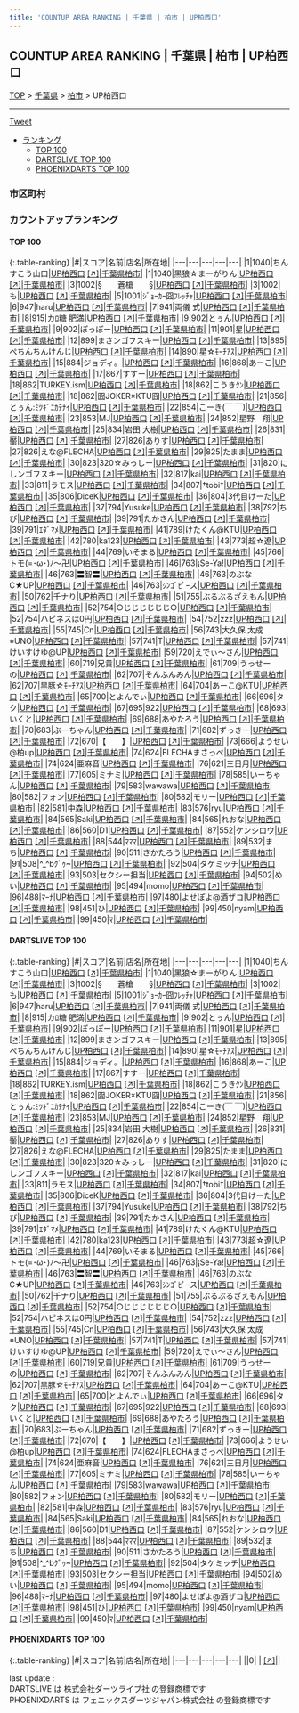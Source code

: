 ```yaml
---
title: 'COUNTUP AREA RANKING | 千葉県 | 柏市 | UP柏西口'
---
```

## COUNTUP AREA RANKING | 千葉県 | 柏市 | UP柏西口

[TOP](/darts/rank/) > [千葉県](/darts/rank/千葉県/) > [柏市](/darts/rank/千葉県/柏市/) > UP柏西口

___

<a href="https://twitter.com/share?ref_src=twsrc%5Etfw" data-text="COUNTUP AREA RANKING | 千葉県柏市UP柏西口" class="twitter-share-button" data-hashtags="DARTSLIVE,PHOENIXDARTS,darts,ダーツ" data-show-count="false">Tweet</a>

* [ランキング](#カウントアップランキング)
    * [TOP 100](#top-100)
    * [DARTSLIVE TOP 100](#dartslive-top-100)
    * [PHOENIXDARTS TOP 100](#phoenixdarts-top-100)

### 市区町村

<ul>

</ul>

### カウントアップランキング

#### TOP 100



{:.table-ranking}
|#|スコア|名前|店名|所在地|
|---|---|---|---|---|
|1|1040|<span class="rank-name-dl">ちんすこう山口</span>|<a href="/darts/rank/shops/097230f9c5c23872774c926eb736cb5a.html">UP柏西口</a> <a href="https://search.dartslive.com/jp/shop/097230f9c5c23872774c926eb736cb5a">[↗]</a>|<a href="/darts/rank/千葉県/柏市">千葉県柏市</a>|
|1|1040|<span class="rank-name-dl">黑狼☆まーがりん</span>|<a href="/darts/rank/shops/097230f9c5c23872774c926eb736cb5a.html">UP柏西口</a> <a href="https://search.dartslive.com/jp/shop/097230f9c5c23872774c926eb736cb5a">[↗]</a>|<a href="/darts/rank/千葉県/柏市">千葉県柏市</a>|
|3|1002|<span class="rank-name-dl">§　　蒼槍　　§</span>|<a href="/darts/rank/shops/097230f9c5c23872774c926eb736cb5a.html">UP柏西口</a> <a href="https://search.dartslive.com/jp/shop/097230f9c5c23872774c926eb736cb5a">[↗]</a>|<a href="/darts/rank/千葉県/柏市">千葉県柏市</a>|
|3|1002|<span class="rank-name-dl">も</span>|<a href="/darts/rank/shops/097230f9c5c23872774c926eb736cb5a.html">UP柏西口</a> <a href="https://search.dartslive.com/jp/shop/097230f9c5c23872774c926eb736cb5a">[↗]</a>|<a href="/darts/rank/千葉県/柏市">千葉県柏市</a>|
|5|1001|<span class="rank-name-dl">ｼﾞｮｰｶｰ囧ﾌﾚｯﾁｬ</span>|<a href="/darts/rank/shops/097230f9c5c23872774c926eb736cb5a.html">UP柏西口</a> <a href="https://search.dartslive.com/jp/shop/097230f9c5c23872774c926eb736cb5a">[↗]</a>|<a href="/darts/rank/千葉県/柏市">千葉県柏市</a>|
|6|947|<span class="rank-name-dl">haru</span>|<a href="/darts/rank/shops/097230f9c5c23872774c926eb736cb5a.html">UP柏西口</a> <a href="https://search.dartslive.com/jp/shop/097230f9c5c23872774c926eb736cb5a">[↗]</a>|<a href="/darts/rank/千葉県/柏市">千葉県柏市</a>|
|7|941|<span class="rank-name-dl">両儀 式</span>|<a href="/darts/rank/shops/097230f9c5c23872774c926eb736cb5a.html">UP柏西口</a> <a href="https://search.dartslive.com/jp/shop/097230f9c5c23872774c926eb736cb5a">[↗]</a>|<a href="/darts/rank/千葉県/柏市">千葉県柏市</a>|
|8|915|<span class="rank-name-dl">カﾛ糖 肥満</span>|<a href="/darts/rank/shops/097230f9c5c23872774c926eb736cb5a.html">UP柏西口</a> <a href="https://search.dartslive.com/jp/shop/097230f9c5c23872774c926eb736cb5a">[↗]</a>|<a href="/darts/rank/千葉県/柏市">千葉県柏市</a>|
|9|902|<span class="rank-name-dl">とぅん</span>|<a href="/darts/rank/shops/097230f9c5c23872774c926eb736cb5a.html">UP柏西口</a> <a href="https://search.dartslive.com/jp/shop/097230f9c5c23872774c926eb736cb5a">[↗]</a>|<a href="/darts/rank/千葉県/柏市">千葉県柏市</a>|
|9|902|<span class="rank-name-dl">ぽっぽー</span>|<a href="/darts/rank/shops/097230f9c5c23872774c926eb736cb5a.html">UP柏西口</a> <a href="https://search.dartslive.com/jp/shop/097230f9c5c23872774c926eb736cb5a">[↗]</a>|<a href="/darts/rank/千葉県/柏市">千葉県柏市</a>|
|11|901|<span class="rank-name-dl">星</span>|<a href="/darts/rank/shops/097230f9c5c23872774c926eb736cb5a.html">UP柏西口</a> <a href="https://search.dartslive.com/jp/shop/097230f9c5c23872774c926eb736cb5a">[↗]</a>|<a href="/darts/rank/千葉県/柏市">千葉県柏市</a>|
|12|899|<span class="rank-name-dl">まさンゴフスキー</span>|<a href="/darts/rank/shops/097230f9c5c23872774c926eb736cb5a.html">UP柏西口</a> <a href="https://search.dartslive.com/jp/shop/097230f9c5c23872774c926eb736cb5a">[↗]</a>|<a href="/darts/rank/千葉県/柏市">千葉県柏市</a>|
|13|895|<span class="rank-name-dl">ぺちんちんけんじ</span>|<a href="/darts/rank/shops/097230f9c5c23872774c926eb736cb5a.html">UP柏西口</a> <a href="https://search.dartslive.com/jp/shop/097230f9c5c23872774c926eb736cb5a">[↗]</a>|<a href="/darts/rank/千葉県/柏市">千葉県柏市</a>|
|14|890|<span class="rank-name-dl">星☆ﾓｰﾁｱｽ</span>|<a href="/darts/rank/shops/097230f9c5c23872774c926eb736cb5a.html">UP柏西口</a> <a href="https://search.dartslive.com/jp/shop/097230f9c5c23872774c926eb736cb5a">[↗]</a>|<a href="/darts/rank/千葉県/柏市">千葉県柏市</a>|
|15|884|<span class="rank-name-dl">ジョディ。</span>|<a href="/darts/rank/shops/097230f9c5c23872774c926eb736cb5a.html">UP柏西口</a> <a href="https://search.dartslive.com/jp/shop/097230f9c5c23872774c926eb736cb5a">[↗]</a>|<a href="/darts/rank/千葉県/柏市">千葉県柏市</a>|
|16|868|<span class="rank-name-dl">あーこ</span>|<a href="/darts/rank/shops/097230f9c5c23872774c926eb736cb5a.html">UP柏西口</a> <a href="https://search.dartslive.com/jp/shop/097230f9c5c23872774c926eb736cb5a">[↗]</a>|<a href="/darts/rank/千葉県/柏市">千葉県柏市</a>|
|17|867|<span class="rank-name-dl">すすー</span>|<a href="/darts/rank/shops/097230f9c5c23872774c926eb736cb5a.html">UP柏西口</a> <a href="https://search.dartslive.com/jp/shop/097230f9c5c23872774c926eb736cb5a">[↗]</a>|<a href="/darts/rank/千葉県/柏市">千葉県柏市</a>|
|18|862|<span class="rank-name-dl">TURKEY.ism</span>|<a href="/darts/rank/shops/097230f9c5c23872774c926eb736cb5a.html">UP柏西口</a> <a href="https://search.dartslive.com/jp/shop/097230f9c5c23872774c926eb736cb5a">[↗]</a>|<a href="/darts/rank/千葉県/柏市">千葉県柏市</a>|
|18|862|<span class="rank-name-dl">こうきｸﾝ</span>|<a href="/darts/rank/shops/097230f9c5c23872774c926eb736cb5a.html">UP柏西口</a> <a href="https://search.dartslive.com/jp/shop/097230f9c5c23872774c926eb736cb5a">[↗]</a>|<a href="/darts/rank/千葉県/柏市">千葉県柏市</a>|
|18|862|<span class="rank-name-dl">囧JOKER×KTU囧</span>|<a href="/darts/rank/shops/097230f9c5c23872774c926eb736cb5a.html">UP柏西口</a> <a href="https://search.dartslive.com/jp/shop/097230f9c5c23872774c926eb736cb5a">[↗]</a>|<a href="/darts/rank/千葉県/柏市">千葉県柏市</a>|
|21|856|<span class="rank-name-dl">とぅん:ﾐﾂｷﾞﾆｶﾃﾅｲ</span>|<a href="/darts/rank/shops/097230f9c5c23872774c926eb736cb5a.html">UP柏西口</a> <a href="https://search.dartslive.com/jp/shop/097230f9c5c23872774c926eb736cb5a">[↗]</a>|<a href="/darts/rank/千葉県/柏市">千葉県柏市</a>|
|22|854|<span class="rank-name-dl">こーき(￣ ￣)</span>|<a href="/darts/rank/shops/097230f9c5c23872774c926eb736cb5a.html">UP柏西口</a> <a href="https://search.dartslive.com/jp/shop/097230f9c5c23872774c926eb736cb5a">[↗]</a>|<a href="/darts/rank/千葉県/柏市">千葉県柏市</a>|
|23|853|<span class="rank-name-dl">MJ</span>|<a href="/darts/rank/shops/097230f9c5c23872774c926eb736cb5a.html">UP柏西口</a> <a href="https://search.dartslive.com/jp/shop/097230f9c5c23872774c926eb736cb5a">[↗]</a>|<a href="/darts/rank/千葉県/柏市">千葉県柏市</a>|
|24|852|<span class="rank-name-dl">星野　翔</span>|<a href="/darts/rank/shops/097230f9c5c23872774c926eb736cb5a.html">UP柏西口</a> <a href="https://search.dartslive.com/jp/shop/097230f9c5c23872774c926eb736cb5a">[↗]</a>|<a href="/darts/rank/千葉県/柏市">千葉県柏市</a>|
|25|834|<span class="rank-name-dl">岩田 大樹</span>|<a href="/darts/rank/shops/097230f9c5c23872774c926eb736cb5a.html">UP柏西口</a> <a href="https://search.dartslive.com/jp/shop/097230f9c5c23872774c926eb736cb5a">[↗]</a>|<a href="/darts/rank/千葉県/柏市">千葉県柏市</a>|
|26|831|<span class="rank-name-dl">靨</span>|<a href="/darts/rank/shops/097230f9c5c23872774c926eb736cb5a.html">UP柏西口</a> <a href="https://search.dartslive.com/jp/shop/097230f9c5c23872774c926eb736cb5a">[↗]</a>|<a href="/darts/rank/千葉県/柏市">千葉県柏市</a>|
|27|826|<span class="rank-name-dl">ありす</span>|<a href="/darts/rank/shops/097230f9c5c23872774c926eb736cb5a.html">UP柏西口</a> <a href="https://search.dartslive.com/jp/shop/097230f9c5c23872774c926eb736cb5a">[↗]</a>|<a href="/darts/rank/千葉県/柏市">千葉県柏市</a>|
|27|826|<span class="rank-name-dl">えな@FLECHA</span>|<a href="/darts/rank/shops/097230f9c5c23872774c926eb736cb5a.html">UP柏西口</a> <a href="https://search.dartslive.com/jp/shop/097230f9c5c23872774c926eb736cb5a">[↗]</a>|<a href="/darts/rank/千葉県/柏市">千葉県柏市</a>|
|29|825|<span class="rank-name-dl">たまま</span>|<a href="/darts/rank/shops/097230f9c5c23872774c926eb736cb5a.html">UP柏西口</a> <a href="https://search.dartslive.com/jp/shop/097230f9c5c23872774c926eb736cb5a">[↗]</a>|<a href="/darts/rank/千葉県/柏市">千葉県柏市</a>|
|30|823|<span class="rank-name-dl">320☆みっしー</span>|<a href="/darts/rank/shops/097230f9c5c23872774c926eb736cb5a.html">UP柏西口</a> <a href="https://search.dartslive.com/jp/shop/097230f9c5c23872774c926eb736cb5a">[↗]</a>|<a href="/darts/rank/千葉県/柏市">千葉県柏市</a>|
|31|820|<span class="rank-name-dl">にしンゴフスキー</span>|<a href="/darts/rank/shops/097230f9c5c23872774c926eb736cb5a.html">UP柏西口</a> <a href="https://search.dartslive.com/jp/shop/097230f9c5c23872774c926eb736cb5a">[↗]</a>|<a href="/darts/rank/千葉県/柏市">千葉県柏市</a>|
|32|817|<span class="rank-name-dl">kai</span>|<a href="/darts/rank/shops/097230f9c5c23872774c926eb736cb5a.html">UP柏西口</a> <a href="https://search.dartslive.com/jp/shop/097230f9c5c23872774c926eb736cb5a">[↗]</a>|<a href="/darts/rank/千葉県/柏市">千葉県柏市</a>|
|33|811|<span class="rank-name-dl">ラモス</span>|<a href="/darts/rank/shops/097230f9c5c23872774c926eb736cb5a.html">UP柏西口</a> <a href="https://search.dartslive.com/jp/shop/097230f9c5c23872774c926eb736cb5a">[↗]</a>|<a href="/darts/rank/千葉県/柏市">千葉県柏市</a>|
|34|807|<span class="rank-name-dl">†tobi†</span>|<a href="/darts/rank/shops/097230f9c5c23872774c926eb736cb5a.html">UP柏西口</a> <a href="https://search.dartslive.com/jp/shop/097230f9c5c23872774c926eb736cb5a">[↗]</a>|<a href="/darts/rank/千葉県/柏市">千葉県柏市</a>|
|35|806|<span class="rank-name-dl">DiceK</span>|<a href="/darts/rank/shops/097230f9c5c23872774c926eb736cb5a.html">UP柏西口</a> <a href="https://search.dartslive.com/jp/shop/097230f9c5c23872774c926eb736cb5a">[↗]</a>|<a href="/darts/rank/千葉県/柏市">千葉県柏市</a>|
|36|804|<span class="rank-name-dl">3代目けーた</span>|<a href="/darts/rank/shops/097230f9c5c23872774c926eb736cb5a.html">UP柏西口</a> <a href="https://search.dartslive.com/jp/shop/097230f9c5c23872774c926eb736cb5a">[↗]</a>|<a href="/darts/rank/千葉県/柏市">千葉県柏市</a>|
|37|794|<span class="rank-name-dl">Yusuke</span>|<a href="/darts/rank/shops/097230f9c5c23872774c926eb736cb5a.html">UP柏西口</a> <a href="https://search.dartslive.com/jp/shop/097230f9c5c23872774c926eb736cb5a">[↗]</a>|<a href="/darts/rank/千葉県/柏市">千葉県柏市</a>|
|38|792|<span class="rank-name-dl">ちび</span>|<a href="/darts/rank/shops/097230f9c5c23872774c926eb736cb5a.html">UP柏西口</a> <a href="https://search.dartslive.com/jp/shop/097230f9c5c23872774c926eb736cb5a">[↗]</a>|<a href="/darts/rank/千葉県/柏市">千葉県柏市</a>|
|39|791|<span class="rank-name-dl">たかさん</span>|<a href="/darts/rank/shops/097230f9c5c23872774c926eb736cb5a.html">UP柏西口</a> <a href="https://search.dartslive.com/jp/shop/097230f9c5c23872774c926eb736cb5a">[↗]</a>|<a href="/darts/rank/千葉県/柏市">千葉県柏市</a>|
|39|791|<span class="rank-name-dl">ｴﾀﾞﾏﾒ</span>|<a href="/darts/rank/shops/097230f9c5c23872774c926eb736cb5a.html">UP柏西口</a> <a href="https://search.dartslive.com/jp/shop/097230f9c5c23872774c926eb736cb5a">[↗]</a>|<a href="/darts/rank/千葉県/柏市">千葉県柏市</a>|
|41|789|<span class="rank-name-dl">けたくん@KTU</span>|<a href="/darts/rank/shops/097230f9c5c23872774c926eb736cb5a.html">UP柏西口</a> <a href="https://search.dartslive.com/jp/shop/097230f9c5c23872774c926eb736cb5a">[↗]</a>|<a href="/darts/rank/千葉県/柏市">千葉県柏市</a>|
|42|780|<span class="rank-name-dl">ka123</span>|<a href="/darts/rank/shops/097230f9c5c23872774c926eb736cb5a.html">UP柏西口</a> <a href="https://search.dartslive.com/jp/shop/097230f9c5c23872774c926eb736cb5a">[↗]</a>|<a href="/darts/rank/千葉県/柏市">千葉県柏市</a>|
|43|773|<span class="rank-name-dl">超☆遼</span>|<a href="/darts/rank/shops/097230f9c5c23872774c926eb736cb5a.html">UP柏西口</a> <a href="https://search.dartslive.com/jp/shop/097230f9c5c23872774c926eb736cb5a">[↗]</a>|<a href="/darts/rank/千葉県/柏市">千葉県柏市</a>|
|44|769|<span class="rank-name-dl">いそまる</span>|<a href="/darts/rank/shops/097230f9c5c23872774c926eb736cb5a.html">UP柏西口</a> <a href="https://search.dartslive.com/jp/shop/097230f9c5c23872774c926eb736cb5a">[↗]</a>|<a href="/darts/rank/千葉県/柏市">千葉県柏市</a>|
|45|766|<span class="rank-name-dl">トモ(=･ω･)ﾉ～卍</span>|<a href="/darts/rank/shops/097230f9c5c23872774c926eb736cb5a.html">UP柏西口</a> <a href="https://search.dartslive.com/jp/shop/097230f9c5c23872774c926eb736cb5a">[↗]</a>|<a href="/darts/rank/千葉県/柏市">千葉県柏市</a>|
|46|763|<span class="rank-name-dl">¡Se-Ya!</span>|<a href="/darts/rank/shops/097230f9c5c23872774c926eb736cb5a.html">UP柏西口</a> <a href="https://search.dartslive.com/jp/shop/097230f9c5c23872774c926eb736cb5a">[↗]</a>|<a href="/darts/rank/千葉県/柏市">千葉県柏市</a>|
|46|763|<span class="rank-name-dl">〓智〓</span>|<a href="/darts/rank/shops/097230f9c5c23872774c926eb736cb5a.html">UP柏西口</a> <a href="https://search.dartslive.com/jp/shop/097230f9c5c23872774c926eb736cb5a">[↗]</a>|<a href="/darts/rank/千葉県/柏市">千葉県柏市</a>|
|46|763|<span class="rank-name-dl">のぶなC★UP</span>|<a href="/darts/rank/shops/097230f9c5c23872774c926eb736cb5a.html">UP柏西口</a> <a href="https://search.dartslive.com/jp/shop/097230f9c5c23872774c926eb736cb5a">[↗]</a>|<a href="/darts/rank/千葉県/柏市">千葉県柏市</a>|
|46|763|<span class="rank-name-dl">ｼﾝｺﾞﾋﾟｰス</span>|<a href="/darts/rank/shops/097230f9c5c23872774c926eb736cb5a.html">UP柏西口</a> <a href="https://search.dartslive.com/jp/shop/097230f9c5c23872774c926eb736cb5a">[↗]</a>|<a href="/darts/rank/千葉県/柏市">千葉県柏市</a>|
|50|762|<span class="rank-name-dl">千ナり</span>|<a href="/darts/rank/shops/097230f9c5c23872774c926eb736cb5a.html">UP柏西口</a> <a href="https://search.dartslive.com/jp/shop/097230f9c5c23872774c926eb736cb5a">[↗]</a>|<a href="/darts/rank/千葉県/柏市">千葉県柏市</a>|
|51|755|<span class="rank-name-dl">ぶるぶるざえもん</span>|<a href="/darts/rank/shops/097230f9c5c23872774c926eb736cb5a.html">UP柏西口</a> <a href="https://search.dartslive.com/jp/shop/097230f9c5c23872774c926eb736cb5a">[↗]</a>|<a href="/darts/rank/千葉県/柏市">千葉県柏市</a>|
|52|754|<span class="rank-name-dl">○じじじじじじ○</span>|<a href="/darts/rank/shops/097230f9c5c23872774c926eb736cb5a.html">UP柏西口</a> <a href="https://search.dartslive.com/jp/shop/097230f9c5c23872774c926eb736cb5a">[↗]</a>|<a href="/darts/rank/千葉県/柏市">千葉県柏市</a>|
|52|754|<span class="rank-name-dl">ハピネスは0円</span>|<a href="/darts/rank/shops/097230f9c5c23872774c926eb736cb5a.html">UP柏西口</a> <a href="https://search.dartslive.com/jp/shop/097230f9c5c23872774c926eb736cb5a">[↗]</a>|<a href="/darts/rank/千葉県/柏市">千葉県柏市</a>|
|54|752|<span class="rank-name-dl">zzz</span>|<a href="/darts/rank/shops/097230f9c5c23872774c926eb736cb5a.html">UP柏西口</a> <a href="https://search.dartslive.com/jp/shop/097230f9c5c23872774c926eb736cb5a">[↗]</a>|<a href="/darts/rank/千葉県/柏市">千葉県柏市</a>|
|55|745|<span class="rank-name-dl">Cn</span>|<a href="/darts/rank/shops/097230f9c5c23872774c926eb736cb5a.html">UP柏西口</a> <a href="https://search.dartslive.com/jp/shop/097230f9c5c23872774c926eb736cb5a">[↗]</a>|<a href="/darts/rank/千葉県/柏市">千葉県柏市</a>|
|56|743|<span class="rank-name-dl">大久保 太成※UNO</span>|<a href="/darts/rank/shops/097230f9c5c23872774c926eb736cb5a.html">UP柏西口</a> <a href="https://search.dartslive.com/jp/shop/097230f9c5c23872774c926eb736cb5a">[↗]</a>|<a href="/darts/rank/千葉県/柏市">千葉県柏市</a>|
|57|741|<span class="rank-name-dl">T</span>|<a href="/darts/rank/shops/097230f9c5c23872774c926eb736cb5a.html">UP柏西口</a> <a href="https://search.dartslive.com/jp/shop/097230f9c5c23872774c926eb736cb5a">[↗]</a>|<a href="/darts/rank/千葉県/柏市">千葉県柏市</a>|
|57|741|<span class="rank-name-dl">けいすけゆ@UP</span>|<a href="/darts/rank/shops/097230f9c5c23872774c926eb736cb5a.html">UP柏西口</a> <a href="https://search.dartslive.com/jp/shop/097230f9c5c23872774c926eb736cb5a">[↗]</a>|<a href="/darts/rank/千葉県/柏市">千葉県柏市</a>|
|59|720|<span class="rank-name-dl">えでぃ～さん</span>|<a href="/darts/rank/shops/097230f9c5c23872774c926eb736cb5a.html">UP柏西口</a> <a href="https://search.dartslive.com/jp/shop/097230f9c5c23872774c926eb736cb5a">[↗]</a>|<a href="/darts/rank/千葉県/柏市">千葉県柏市</a>|
|60|719|<span class="rank-name-dl">兄貴</span>|<a href="/darts/rank/shops/097230f9c5c23872774c926eb736cb5a.html">UP柏西口</a> <a href="https://search.dartslive.com/jp/shop/097230f9c5c23872774c926eb736cb5a">[↗]</a>|<a href="/darts/rank/千葉県/柏市">千葉県柏市</a>|
|61|709|<span class="rank-name-dl">うっせーの</span>|<a href="/darts/rank/shops/097230f9c5c23872774c926eb736cb5a.html">UP柏西口</a> <a href="https://search.dartslive.com/jp/shop/097230f9c5c23872774c926eb736cb5a">[↗]</a>|<a href="/darts/rank/千葉県/柏市">千葉県柏市</a>|
|62|707|<span class="rank-name-dl">そんふんみん</span>|<a href="/darts/rank/shops/097230f9c5c23872774c926eb736cb5a.html">UP柏西口</a> <a href="https://search.dartslive.com/jp/shop/097230f9c5c23872774c926eb736cb5a">[↗]</a>|<a href="/darts/rank/千葉県/柏市">千葉県柏市</a>|
|62|707|<span class="rank-name-dl">黒豚☆ﾓｰﾁｱｽ</span>|<a href="/darts/rank/shops/097230f9c5c23872774c926eb736cb5a.html">UP柏西口</a> <a href="https://search.dartslive.com/jp/shop/097230f9c5c23872774c926eb736cb5a">[↗]</a>|<a href="/darts/rank/千葉県/柏市">千葉県柏市</a>|
|64|704|<span class="rank-name-dl">あーこ@KTU</span>|<a href="/darts/rank/shops/097230f9c5c23872774c926eb736cb5a.html">UP柏西口</a> <a href="https://search.dartslive.com/jp/shop/097230f9c5c23872774c926eb736cb5a">[↗]</a>|<a href="/darts/rank/千葉県/柏市">千葉県柏市</a>|
|65|700|<span class="rank-name-dl">とよんでぃ</span>|<a href="/darts/rank/shops/097230f9c5c23872774c926eb736cb5a.html">UP柏西口</a> <a href="https://search.dartslive.com/jp/shop/097230f9c5c23872774c926eb736cb5a">[↗]</a>|<a href="/darts/rank/千葉県/柏市">千葉県柏市</a>|
|66|696|<span class="rank-name-dl">タク</span>|<a href="/darts/rank/shops/097230f9c5c23872774c926eb736cb5a.html">UP柏西口</a> <a href="https://search.dartslive.com/jp/shop/097230f9c5c23872774c926eb736cb5a">[↗]</a>|<a href="/darts/rank/千葉県/柏市">千葉県柏市</a>|
|67|695|<span class="rank-name-dl">922</span>|<a href="/darts/rank/shops/097230f9c5c23872774c926eb736cb5a.html">UP柏西口</a> <a href="https://search.dartslive.com/jp/shop/097230f9c5c23872774c926eb736cb5a">[↗]</a>|<a href="/darts/rank/千葉県/柏市">千葉県柏市</a>|
|68|693|<span class="rank-name-dl">いくと</span>|<a href="/darts/rank/shops/097230f9c5c23872774c926eb736cb5a.html">UP柏西口</a> <a href="https://search.dartslive.com/jp/shop/097230f9c5c23872774c926eb736cb5a">[↗]</a>|<a href="/darts/rank/千葉県/柏市">千葉県柏市</a>|
|69|688|<span class="rank-name-dl">あやたろう︎</span>|<a href="/darts/rank/shops/097230f9c5c23872774c926eb736cb5a.html">UP柏西口</a> <a href="https://search.dartslive.com/jp/shop/097230f9c5c23872774c926eb736cb5a">[↗]</a>|<a href="/darts/rank/千葉県/柏市">千葉県柏市</a>|
|70|683|<span class="rank-name-dl">ぶーちゃん</span>|<a href="/darts/rank/shops/097230f9c5c23872774c926eb736cb5a.html">UP柏西口</a> <a href="https://search.dartslive.com/jp/shop/097230f9c5c23872774c926eb736cb5a">[↗]</a>|<a href="/darts/rank/千葉県/柏市">千葉県柏市</a>|
|71|682|<span class="rank-name-dl">ずっきー</span>|<a href="/darts/rank/shops/097230f9c5c23872774c926eb736cb5a.html">UP柏西口</a> <a href="https://search.dartslive.com/jp/shop/097230f9c5c23872774c926eb736cb5a">[↗]</a>|<a href="/darts/rank/千葉県/柏市">千葉県柏市</a>|
|72|670|<span class="rank-name-dl">【　　】</span>|<a href="/darts/rank/shops/097230f9c5c23872774c926eb736cb5a.html">UP柏西口</a> <a href="https://search.dartslive.com/jp/shop/097230f9c5c23872774c926eb736cb5a">[↗]</a>|<a href="/darts/rank/千葉県/柏市">千葉県柏市</a>|
|73|666|<span class="rank-name-dl">ようせい@柏up</span>|<a href="/darts/rank/shops/097230f9c5c23872774c926eb736cb5a.html">UP柏西口</a> <a href="https://search.dartslive.com/jp/shop/097230f9c5c23872774c926eb736cb5a">[↗]</a>|<a href="/darts/rank/千葉県/柏市">千葉県柏市</a>|
|74|624|<span class="rank-name-dl">FLECHAまさっぺ</span>|<a href="/darts/rank/shops/097230f9c5c23872774c926eb736cb5a.html">UP柏西口</a> <a href="https://search.dartslive.com/jp/shop/097230f9c5c23872774c926eb736cb5a">[↗]</a>|<a href="/darts/rank/千葉県/柏市">千葉県柏市</a>|
|74|624|<span class="rank-name-dl">亜麻音</span>|<a href="/darts/rank/shops/097230f9c5c23872774c926eb736cb5a.html">UP柏西口</a> <a href="https://search.dartslive.com/jp/shop/097230f9c5c23872774c926eb736cb5a">[↗]</a>|<a href="/darts/rank/千葉県/柏市">千葉県柏市</a>|
|76|621|<span class="rank-name-dl">三日月</span>|<a href="/darts/rank/shops/097230f9c5c23872774c926eb736cb5a.html">UP柏西口</a> <a href="https://search.dartslive.com/jp/shop/097230f9c5c23872774c926eb736cb5a">[↗]</a>|<a href="/darts/rank/千葉県/柏市">千葉県柏市</a>|
|77|605|<span class="rank-name-dl">ミナミ</span>|<a href="/darts/rank/shops/097230f9c5c23872774c926eb736cb5a.html">UP柏西口</a> <a href="https://search.dartslive.com/jp/shop/097230f9c5c23872774c926eb736cb5a">[↗]</a>|<a href="/darts/rank/千葉県/柏市">千葉県柏市</a>|
|78|585|<span class="rank-name-dl">いーちゃん</span>|<a href="/darts/rank/shops/097230f9c5c23872774c926eb736cb5a.html">UP柏西口</a> <a href="https://search.dartslive.com/jp/shop/097230f9c5c23872774c926eb736cb5a">[↗]</a>|<a href="/darts/rank/千葉県/柏市">千葉県柏市</a>|
|79|583|<span class="rank-name-dl">wawawa</span>|<a href="/darts/rank/shops/097230f9c5c23872774c926eb736cb5a.html">UP柏西口</a> <a href="https://search.dartslive.com/jp/shop/097230f9c5c23872774c926eb736cb5a">[↗]</a>|<a href="/darts/rank/千葉県/柏市">千葉県柏市</a>|
|80|582|<span class="rank-name-dl">フォン</span>|<a href="/darts/rank/shops/097230f9c5c23872774c926eb736cb5a.html">UP柏西口</a> <a href="https://search.dartslive.com/jp/shop/097230f9c5c23872774c926eb736cb5a">[↗]</a>|<a href="/darts/rank/千葉県/柏市">千葉県柏市</a>|
|80|582|<span class="rank-name-dl">モリー</span>|<a href="/darts/rank/shops/097230f9c5c23872774c926eb736cb5a.html">UP柏西口</a> <a href="https://search.dartslive.com/jp/shop/097230f9c5c23872774c926eb736cb5a">[↗]</a>|<a href="/darts/rank/千葉県/柏市">千葉県柏市</a>|
|82|581|<span class="rank-name-dl">中森</span>|<a href="/darts/rank/shops/097230f9c5c23872774c926eb736cb5a.html">UP柏西口</a> <a href="https://search.dartslive.com/jp/shop/097230f9c5c23872774c926eb736cb5a">[↗]</a>|<a href="/darts/rank/千葉県/柏市">千葉県柏市</a>|
|83|576|<span class="rank-name-dl">ryu</span>|<a href="/darts/rank/shops/097230f9c5c23872774c926eb736cb5a.html">UP柏西口</a> <a href="https://search.dartslive.com/jp/shop/097230f9c5c23872774c926eb736cb5a">[↗]</a>|<a href="/darts/rank/千葉県/柏市">千葉県柏市</a>|
|84|565|<span class="rank-name-dl">Saki</span>|<a href="/darts/rank/shops/097230f9c5c23872774c926eb736cb5a.html">UP柏西口</a> <a href="https://search.dartslive.com/jp/shop/097230f9c5c23872774c926eb736cb5a">[↗]</a>|<a href="/darts/rank/千葉県/柏市">千葉県柏市</a>|
|84|565|<span class="rank-name-dl">れおな</span>|<a href="/darts/rank/shops/097230f9c5c23872774c926eb736cb5a.html">UP柏西口</a> <a href="https://search.dartslive.com/jp/shop/097230f9c5c23872774c926eb736cb5a">[↗]</a>|<a href="/darts/rank/千葉県/柏市">千葉県柏市</a>|
|86|560|<span class="rank-name-dl">D1</span>|<a href="/darts/rank/shops/097230f9c5c23872774c926eb736cb5a.html">UP柏西口</a> <a href="https://search.dartslive.com/jp/shop/097230f9c5c23872774c926eb736cb5a">[↗]</a>|<a href="/darts/rank/千葉県/柏市">千葉県柏市</a>|
|87|552|<span class="rank-name-dl">ケンシロウ</span>|<a href="/darts/rank/shops/097230f9c5c23872774c926eb736cb5a.html">UP柏西口</a> <a href="https://search.dartslive.com/jp/shop/097230f9c5c23872774c926eb736cb5a">[↗]</a>|<a href="/darts/rank/千葉県/柏市">千葉県柏市</a>|
|88|544|<span class="rank-name-dl">ﾏﾏﾏ</span>|<a href="/darts/rank/shops/097230f9c5c23872774c926eb736cb5a.html">UP柏西口</a> <a href="https://search.dartslive.com/jp/shop/097230f9c5c23872774c926eb736cb5a">[↗]</a>|<a href="/darts/rank/千葉県/柏市">千葉県柏市</a>|
|89|532|<span class="rank-name-dl">まち</span>|<a href="/darts/rank/shops/097230f9c5c23872774c926eb736cb5a.html">UP柏西口</a> <a href="https://search.dartslive.com/jp/shop/097230f9c5c23872774c926eb736cb5a">[↗]</a>|<a href="/darts/rank/千葉県/柏市">千葉県柏市</a>|
|90|511|<span class="rank-name-dl">さかたろう</span>|<a href="/darts/rank/shops/097230f9c5c23872774c926eb736cb5a.html">UP柏西口</a> <a href="https://search.dartslive.com/jp/shop/097230f9c5c23872774c926eb736cb5a">[↗]</a>|<a href="/darts/rank/千葉県/柏市">千葉県柏市</a>|
|91|508|<span class="rank-name-dl">^_^bｸﾞｩ~</span>|<a href="/darts/rank/shops/097230f9c5c23872774c926eb736cb5a.html">UP柏西口</a> <a href="https://search.dartslive.com/jp/shop/097230f9c5c23872774c926eb736cb5a">[↗]</a>|<a href="/darts/rank/千葉県/柏市">千葉県柏市</a>|
|92|504|<span class="rank-name-dl">タケミッチ</span>|<a href="/darts/rank/shops/097230f9c5c23872774c926eb736cb5a.html">UP柏西口</a> <a href="https://search.dartslive.com/jp/shop/097230f9c5c23872774c926eb736cb5a">[↗]</a>|<a href="/darts/rank/千葉県/柏市">千葉県柏市</a>|
|93|503|<span class="rank-name-dl">セクシー担当</span>|<a href="/darts/rank/shops/097230f9c5c23872774c926eb736cb5a.html">UP柏西口</a> <a href="https://search.dartslive.com/jp/shop/097230f9c5c23872774c926eb736cb5a">[↗]</a>|<a href="/darts/rank/千葉県/柏市">千葉県柏市</a>|
|94|502|<span class="rank-name-dl">めい</span>|<a href="/darts/rank/shops/097230f9c5c23872774c926eb736cb5a.html">UP柏西口</a> <a href="https://search.dartslive.com/jp/shop/097230f9c5c23872774c926eb736cb5a">[↗]</a>|<a href="/darts/rank/千葉県/柏市">千葉県柏市</a>|
|95|494|<span class="rank-name-dl">momo</span>|<a href="/darts/rank/shops/097230f9c5c23872774c926eb736cb5a.html">UP柏西口</a> <a href="https://search.dartslive.com/jp/shop/097230f9c5c23872774c926eb736cb5a">[↗]</a>|<a href="/darts/rank/千葉県/柏市">千葉県柏市</a>|
|96|488|<span class="rank-name-dl">ﾏｰﾅ</span>|<a href="/darts/rank/shops/097230f9c5c23872774c926eb736cb5a.html">UP柏西口</a> <a href="https://search.dartslive.com/jp/shop/097230f9c5c23872774c926eb736cb5a">[↗]</a>|<a href="/darts/rank/千葉県/柏市">千葉県柏市</a>|
|97|480|<span class="rank-name-dl">よせぽよ@酒ザコ</span>|<a href="/darts/rank/shops/097230f9c5c23872774c926eb736cb5a.html">UP柏西口</a> <a href="https://search.dartslive.com/jp/shop/097230f9c5c23872774c926eb736cb5a">[↗]</a>|<a href="/darts/rank/千葉県/柏市">千葉県柏市</a>|
|98|451|<span class="rank-name-dl">ひ</span>|<a href="/darts/rank/shops/097230f9c5c23872774c926eb736cb5a.html">UP柏西口</a> <a href="https://search.dartslive.com/jp/shop/097230f9c5c23872774c926eb736cb5a">[↗]</a>|<a href="/darts/rank/千葉県/柏市">千葉県柏市</a>|
|99|450|<span class="rank-name-dl">nyam</span>|<a href="/darts/rank/shops/097230f9c5c23872774c926eb736cb5a.html">UP柏西口</a> <a href="https://search.dartslive.com/jp/shop/097230f9c5c23872774c926eb736cb5a">[↗]</a>|<a href="/darts/rank/千葉県/柏市">千葉県柏市</a>|
|99|450|<span class="rank-name-dl">ﾏ</span>|<a href="/darts/rank/shops/097230f9c5c23872774c926eb736cb5a.html">UP柏西口</a> <a href="https://search.dartslive.com/jp/shop/097230f9c5c23872774c926eb736cb5a">[↗]</a>|<a href="/darts/rank/千葉県/柏市">千葉県柏市</a>|


#### DARTSLIVE TOP 100



{:.table-ranking}
|#|スコア|名前|店名|所在地|
|---|---|---|---|---|
|1|1040|<span class="rank-name-dl">ちんすこう山口</span>|<a href="/darts/rank/shops/097230f9c5c23872774c926eb736cb5a.html">UP柏西口</a> <a href="https://search.dartslive.com/jp/shop/097230f9c5c23872774c926eb736cb5a">[↗]</a>|<a href="/darts/rank/千葉県/柏市">千葉県柏市</a>|
|1|1040|<span class="rank-name-dl">黑狼☆まーがりん</span>|<a href="/darts/rank/shops/097230f9c5c23872774c926eb736cb5a.html">UP柏西口</a> <a href="https://search.dartslive.com/jp/shop/097230f9c5c23872774c926eb736cb5a">[↗]</a>|<a href="/darts/rank/千葉県/柏市">千葉県柏市</a>|
|3|1002|<span class="rank-name-dl">§　　蒼槍　　§</span>|<a href="/darts/rank/shops/097230f9c5c23872774c926eb736cb5a.html">UP柏西口</a> <a href="https://search.dartslive.com/jp/shop/097230f9c5c23872774c926eb736cb5a">[↗]</a>|<a href="/darts/rank/千葉県/柏市">千葉県柏市</a>|
|3|1002|<span class="rank-name-dl">も</span>|<a href="/darts/rank/shops/097230f9c5c23872774c926eb736cb5a.html">UP柏西口</a> <a href="https://search.dartslive.com/jp/shop/097230f9c5c23872774c926eb736cb5a">[↗]</a>|<a href="/darts/rank/千葉県/柏市">千葉県柏市</a>|
|5|1001|<span class="rank-name-dl">ｼﾞｮｰｶｰ囧ﾌﾚｯﾁｬ</span>|<a href="/darts/rank/shops/097230f9c5c23872774c926eb736cb5a.html">UP柏西口</a> <a href="https://search.dartslive.com/jp/shop/097230f9c5c23872774c926eb736cb5a">[↗]</a>|<a href="/darts/rank/千葉県/柏市">千葉県柏市</a>|
|6|947|<span class="rank-name-dl">haru</span>|<a href="/darts/rank/shops/097230f9c5c23872774c926eb736cb5a.html">UP柏西口</a> <a href="https://search.dartslive.com/jp/shop/097230f9c5c23872774c926eb736cb5a">[↗]</a>|<a href="/darts/rank/千葉県/柏市">千葉県柏市</a>|
|7|941|<span class="rank-name-dl">両儀 式</span>|<a href="/darts/rank/shops/097230f9c5c23872774c926eb736cb5a.html">UP柏西口</a> <a href="https://search.dartslive.com/jp/shop/097230f9c5c23872774c926eb736cb5a">[↗]</a>|<a href="/darts/rank/千葉県/柏市">千葉県柏市</a>|
|8|915|<span class="rank-name-dl">カﾛ糖 肥満</span>|<a href="/darts/rank/shops/097230f9c5c23872774c926eb736cb5a.html">UP柏西口</a> <a href="https://search.dartslive.com/jp/shop/097230f9c5c23872774c926eb736cb5a">[↗]</a>|<a href="/darts/rank/千葉県/柏市">千葉県柏市</a>|
|9|902|<span class="rank-name-dl">とぅん</span>|<a href="/darts/rank/shops/097230f9c5c23872774c926eb736cb5a.html">UP柏西口</a> <a href="https://search.dartslive.com/jp/shop/097230f9c5c23872774c926eb736cb5a">[↗]</a>|<a href="/darts/rank/千葉県/柏市">千葉県柏市</a>|
|9|902|<span class="rank-name-dl">ぽっぽー</span>|<a href="/darts/rank/shops/097230f9c5c23872774c926eb736cb5a.html">UP柏西口</a> <a href="https://search.dartslive.com/jp/shop/097230f9c5c23872774c926eb736cb5a">[↗]</a>|<a href="/darts/rank/千葉県/柏市">千葉県柏市</a>|
|11|901|<span class="rank-name-dl">星</span>|<a href="/darts/rank/shops/097230f9c5c23872774c926eb736cb5a.html">UP柏西口</a> <a href="https://search.dartslive.com/jp/shop/097230f9c5c23872774c926eb736cb5a">[↗]</a>|<a href="/darts/rank/千葉県/柏市">千葉県柏市</a>|
|12|899|<span class="rank-name-dl">まさンゴフスキー</span>|<a href="/darts/rank/shops/097230f9c5c23872774c926eb736cb5a.html">UP柏西口</a> <a href="https://search.dartslive.com/jp/shop/097230f9c5c23872774c926eb736cb5a">[↗]</a>|<a href="/darts/rank/千葉県/柏市">千葉県柏市</a>|
|13|895|<span class="rank-name-dl">ぺちんちんけんじ</span>|<a href="/darts/rank/shops/097230f9c5c23872774c926eb736cb5a.html">UP柏西口</a> <a href="https://search.dartslive.com/jp/shop/097230f9c5c23872774c926eb736cb5a">[↗]</a>|<a href="/darts/rank/千葉県/柏市">千葉県柏市</a>|
|14|890|<span class="rank-name-dl">星☆ﾓｰﾁｱｽ</span>|<a href="/darts/rank/shops/097230f9c5c23872774c926eb736cb5a.html">UP柏西口</a> <a href="https://search.dartslive.com/jp/shop/097230f9c5c23872774c926eb736cb5a">[↗]</a>|<a href="/darts/rank/千葉県/柏市">千葉県柏市</a>|
|15|884|<span class="rank-name-dl">ジョディ。</span>|<a href="/darts/rank/shops/097230f9c5c23872774c926eb736cb5a.html">UP柏西口</a> <a href="https://search.dartslive.com/jp/shop/097230f9c5c23872774c926eb736cb5a">[↗]</a>|<a href="/darts/rank/千葉県/柏市">千葉県柏市</a>|
|16|868|<span class="rank-name-dl">あーこ</span>|<a href="/darts/rank/shops/097230f9c5c23872774c926eb736cb5a.html">UP柏西口</a> <a href="https://search.dartslive.com/jp/shop/097230f9c5c23872774c926eb736cb5a">[↗]</a>|<a href="/darts/rank/千葉県/柏市">千葉県柏市</a>|
|17|867|<span class="rank-name-dl">すすー</span>|<a href="/darts/rank/shops/097230f9c5c23872774c926eb736cb5a.html">UP柏西口</a> <a href="https://search.dartslive.com/jp/shop/097230f9c5c23872774c926eb736cb5a">[↗]</a>|<a href="/darts/rank/千葉県/柏市">千葉県柏市</a>|
|18|862|<span class="rank-name-dl">TURKEY.ism</span>|<a href="/darts/rank/shops/097230f9c5c23872774c926eb736cb5a.html">UP柏西口</a> <a href="https://search.dartslive.com/jp/shop/097230f9c5c23872774c926eb736cb5a">[↗]</a>|<a href="/darts/rank/千葉県/柏市">千葉県柏市</a>|
|18|862|<span class="rank-name-dl">こうきｸﾝ</span>|<a href="/darts/rank/shops/097230f9c5c23872774c926eb736cb5a.html">UP柏西口</a> <a href="https://search.dartslive.com/jp/shop/097230f9c5c23872774c926eb736cb5a">[↗]</a>|<a href="/darts/rank/千葉県/柏市">千葉県柏市</a>|
|18|862|<span class="rank-name-dl">囧JOKER×KTU囧</span>|<a href="/darts/rank/shops/097230f9c5c23872774c926eb736cb5a.html">UP柏西口</a> <a href="https://search.dartslive.com/jp/shop/097230f9c5c23872774c926eb736cb5a">[↗]</a>|<a href="/darts/rank/千葉県/柏市">千葉県柏市</a>|
|21|856|<span class="rank-name-dl">とぅん:ﾐﾂｷﾞﾆｶﾃﾅｲ</span>|<a href="/darts/rank/shops/097230f9c5c23872774c926eb736cb5a.html">UP柏西口</a> <a href="https://search.dartslive.com/jp/shop/097230f9c5c23872774c926eb736cb5a">[↗]</a>|<a href="/darts/rank/千葉県/柏市">千葉県柏市</a>|
|22|854|<span class="rank-name-dl">こーき(￣ ￣)</span>|<a href="/darts/rank/shops/097230f9c5c23872774c926eb736cb5a.html">UP柏西口</a> <a href="https://search.dartslive.com/jp/shop/097230f9c5c23872774c926eb736cb5a">[↗]</a>|<a href="/darts/rank/千葉県/柏市">千葉県柏市</a>|
|23|853|<span class="rank-name-dl">MJ</span>|<a href="/darts/rank/shops/097230f9c5c23872774c926eb736cb5a.html">UP柏西口</a> <a href="https://search.dartslive.com/jp/shop/097230f9c5c23872774c926eb736cb5a">[↗]</a>|<a href="/darts/rank/千葉県/柏市">千葉県柏市</a>|
|24|852|<span class="rank-name-dl">星野　翔</span>|<a href="/darts/rank/shops/097230f9c5c23872774c926eb736cb5a.html">UP柏西口</a> <a href="https://search.dartslive.com/jp/shop/097230f9c5c23872774c926eb736cb5a">[↗]</a>|<a href="/darts/rank/千葉県/柏市">千葉県柏市</a>|
|25|834|<span class="rank-name-dl">岩田 大樹</span>|<a href="/darts/rank/shops/097230f9c5c23872774c926eb736cb5a.html">UP柏西口</a> <a href="https://search.dartslive.com/jp/shop/097230f9c5c23872774c926eb736cb5a">[↗]</a>|<a href="/darts/rank/千葉県/柏市">千葉県柏市</a>|
|26|831|<span class="rank-name-dl">靨</span>|<a href="/darts/rank/shops/097230f9c5c23872774c926eb736cb5a.html">UP柏西口</a> <a href="https://search.dartslive.com/jp/shop/097230f9c5c23872774c926eb736cb5a">[↗]</a>|<a href="/darts/rank/千葉県/柏市">千葉県柏市</a>|
|27|826|<span class="rank-name-dl">ありす</span>|<a href="/darts/rank/shops/097230f9c5c23872774c926eb736cb5a.html">UP柏西口</a> <a href="https://search.dartslive.com/jp/shop/097230f9c5c23872774c926eb736cb5a">[↗]</a>|<a href="/darts/rank/千葉県/柏市">千葉県柏市</a>|
|27|826|<span class="rank-name-dl">えな@FLECHA</span>|<a href="/darts/rank/shops/097230f9c5c23872774c926eb736cb5a.html">UP柏西口</a> <a href="https://search.dartslive.com/jp/shop/097230f9c5c23872774c926eb736cb5a">[↗]</a>|<a href="/darts/rank/千葉県/柏市">千葉県柏市</a>|
|29|825|<span class="rank-name-dl">たまま</span>|<a href="/darts/rank/shops/097230f9c5c23872774c926eb736cb5a.html">UP柏西口</a> <a href="https://search.dartslive.com/jp/shop/097230f9c5c23872774c926eb736cb5a">[↗]</a>|<a href="/darts/rank/千葉県/柏市">千葉県柏市</a>|
|30|823|<span class="rank-name-dl">320☆みっしー</span>|<a href="/darts/rank/shops/097230f9c5c23872774c926eb736cb5a.html">UP柏西口</a> <a href="https://search.dartslive.com/jp/shop/097230f9c5c23872774c926eb736cb5a">[↗]</a>|<a href="/darts/rank/千葉県/柏市">千葉県柏市</a>|
|31|820|<span class="rank-name-dl">にしンゴフスキー</span>|<a href="/darts/rank/shops/097230f9c5c23872774c926eb736cb5a.html">UP柏西口</a> <a href="https://search.dartslive.com/jp/shop/097230f9c5c23872774c926eb736cb5a">[↗]</a>|<a href="/darts/rank/千葉県/柏市">千葉県柏市</a>|
|32|817|<span class="rank-name-dl">kai</span>|<a href="/darts/rank/shops/097230f9c5c23872774c926eb736cb5a.html">UP柏西口</a> <a href="https://search.dartslive.com/jp/shop/097230f9c5c23872774c926eb736cb5a">[↗]</a>|<a href="/darts/rank/千葉県/柏市">千葉県柏市</a>|
|33|811|<span class="rank-name-dl">ラモス</span>|<a href="/darts/rank/shops/097230f9c5c23872774c926eb736cb5a.html">UP柏西口</a> <a href="https://search.dartslive.com/jp/shop/097230f9c5c23872774c926eb736cb5a">[↗]</a>|<a href="/darts/rank/千葉県/柏市">千葉県柏市</a>|
|34|807|<span class="rank-name-dl">†tobi†</span>|<a href="/darts/rank/shops/097230f9c5c23872774c926eb736cb5a.html">UP柏西口</a> <a href="https://search.dartslive.com/jp/shop/097230f9c5c23872774c926eb736cb5a">[↗]</a>|<a href="/darts/rank/千葉県/柏市">千葉県柏市</a>|
|35|806|<span class="rank-name-dl">DiceK</span>|<a href="/darts/rank/shops/097230f9c5c23872774c926eb736cb5a.html">UP柏西口</a> <a href="https://search.dartslive.com/jp/shop/097230f9c5c23872774c926eb736cb5a">[↗]</a>|<a href="/darts/rank/千葉県/柏市">千葉県柏市</a>|
|36|804|<span class="rank-name-dl">3代目けーた</span>|<a href="/darts/rank/shops/097230f9c5c23872774c926eb736cb5a.html">UP柏西口</a> <a href="https://search.dartslive.com/jp/shop/097230f9c5c23872774c926eb736cb5a">[↗]</a>|<a href="/darts/rank/千葉県/柏市">千葉県柏市</a>|
|37|794|<span class="rank-name-dl">Yusuke</span>|<a href="/darts/rank/shops/097230f9c5c23872774c926eb736cb5a.html">UP柏西口</a> <a href="https://search.dartslive.com/jp/shop/097230f9c5c23872774c926eb736cb5a">[↗]</a>|<a href="/darts/rank/千葉県/柏市">千葉県柏市</a>|
|38|792|<span class="rank-name-dl">ちび</span>|<a href="/darts/rank/shops/097230f9c5c23872774c926eb736cb5a.html">UP柏西口</a> <a href="https://search.dartslive.com/jp/shop/097230f9c5c23872774c926eb736cb5a">[↗]</a>|<a href="/darts/rank/千葉県/柏市">千葉県柏市</a>|
|39|791|<span class="rank-name-dl">たかさん</span>|<a href="/darts/rank/shops/097230f9c5c23872774c926eb736cb5a.html">UP柏西口</a> <a href="https://search.dartslive.com/jp/shop/097230f9c5c23872774c926eb736cb5a">[↗]</a>|<a href="/darts/rank/千葉県/柏市">千葉県柏市</a>|
|39|791|<span class="rank-name-dl">ｴﾀﾞﾏﾒ</span>|<a href="/darts/rank/shops/097230f9c5c23872774c926eb736cb5a.html">UP柏西口</a> <a href="https://search.dartslive.com/jp/shop/097230f9c5c23872774c926eb736cb5a">[↗]</a>|<a href="/darts/rank/千葉県/柏市">千葉県柏市</a>|
|41|789|<span class="rank-name-dl">けたくん@KTU</span>|<a href="/darts/rank/shops/097230f9c5c23872774c926eb736cb5a.html">UP柏西口</a> <a href="https://search.dartslive.com/jp/shop/097230f9c5c23872774c926eb736cb5a">[↗]</a>|<a href="/darts/rank/千葉県/柏市">千葉県柏市</a>|
|42|780|<span class="rank-name-dl">ka123</span>|<a href="/darts/rank/shops/097230f9c5c23872774c926eb736cb5a.html">UP柏西口</a> <a href="https://search.dartslive.com/jp/shop/097230f9c5c23872774c926eb736cb5a">[↗]</a>|<a href="/darts/rank/千葉県/柏市">千葉県柏市</a>|
|43|773|<span class="rank-name-dl">超☆遼</span>|<a href="/darts/rank/shops/097230f9c5c23872774c926eb736cb5a.html">UP柏西口</a> <a href="https://search.dartslive.com/jp/shop/097230f9c5c23872774c926eb736cb5a">[↗]</a>|<a href="/darts/rank/千葉県/柏市">千葉県柏市</a>|
|44|769|<span class="rank-name-dl">いそまる</span>|<a href="/darts/rank/shops/097230f9c5c23872774c926eb736cb5a.html">UP柏西口</a> <a href="https://search.dartslive.com/jp/shop/097230f9c5c23872774c926eb736cb5a">[↗]</a>|<a href="/darts/rank/千葉県/柏市">千葉県柏市</a>|
|45|766|<span class="rank-name-dl">トモ(=･ω･)ﾉ～卍</span>|<a href="/darts/rank/shops/097230f9c5c23872774c926eb736cb5a.html">UP柏西口</a> <a href="https://search.dartslive.com/jp/shop/097230f9c5c23872774c926eb736cb5a">[↗]</a>|<a href="/darts/rank/千葉県/柏市">千葉県柏市</a>|
|46|763|<span class="rank-name-dl">¡Se-Ya!</span>|<a href="/darts/rank/shops/097230f9c5c23872774c926eb736cb5a.html">UP柏西口</a> <a href="https://search.dartslive.com/jp/shop/097230f9c5c23872774c926eb736cb5a">[↗]</a>|<a href="/darts/rank/千葉県/柏市">千葉県柏市</a>|
|46|763|<span class="rank-name-dl">〓智〓</span>|<a href="/darts/rank/shops/097230f9c5c23872774c926eb736cb5a.html">UP柏西口</a> <a href="https://search.dartslive.com/jp/shop/097230f9c5c23872774c926eb736cb5a">[↗]</a>|<a href="/darts/rank/千葉県/柏市">千葉県柏市</a>|
|46|763|<span class="rank-name-dl">のぶなC★UP</span>|<a href="/darts/rank/shops/097230f9c5c23872774c926eb736cb5a.html">UP柏西口</a> <a href="https://search.dartslive.com/jp/shop/097230f9c5c23872774c926eb736cb5a">[↗]</a>|<a href="/darts/rank/千葉県/柏市">千葉県柏市</a>|
|46|763|<span class="rank-name-dl">ｼﾝｺﾞﾋﾟｰス</span>|<a href="/darts/rank/shops/097230f9c5c23872774c926eb736cb5a.html">UP柏西口</a> <a href="https://search.dartslive.com/jp/shop/097230f9c5c23872774c926eb736cb5a">[↗]</a>|<a href="/darts/rank/千葉県/柏市">千葉県柏市</a>|
|50|762|<span class="rank-name-dl">千ナり</span>|<a href="/darts/rank/shops/097230f9c5c23872774c926eb736cb5a.html">UP柏西口</a> <a href="https://search.dartslive.com/jp/shop/097230f9c5c23872774c926eb736cb5a">[↗]</a>|<a href="/darts/rank/千葉県/柏市">千葉県柏市</a>|
|51|755|<span class="rank-name-dl">ぶるぶるざえもん</span>|<a href="/darts/rank/shops/097230f9c5c23872774c926eb736cb5a.html">UP柏西口</a> <a href="https://search.dartslive.com/jp/shop/097230f9c5c23872774c926eb736cb5a">[↗]</a>|<a href="/darts/rank/千葉県/柏市">千葉県柏市</a>|
|52|754|<span class="rank-name-dl">○じじじじじじ○</span>|<a href="/darts/rank/shops/097230f9c5c23872774c926eb736cb5a.html">UP柏西口</a> <a href="https://search.dartslive.com/jp/shop/097230f9c5c23872774c926eb736cb5a">[↗]</a>|<a href="/darts/rank/千葉県/柏市">千葉県柏市</a>|
|52|754|<span class="rank-name-dl">ハピネスは0円</span>|<a href="/darts/rank/shops/097230f9c5c23872774c926eb736cb5a.html">UP柏西口</a> <a href="https://search.dartslive.com/jp/shop/097230f9c5c23872774c926eb736cb5a">[↗]</a>|<a href="/darts/rank/千葉県/柏市">千葉県柏市</a>|
|54|752|<span class="rank-name-dl">zzz</span>|<a href="/darts/rank/shops/097230f9c5c23872774c926eb736cb5a.html">UP柏西口</a> <a href="https://search.dartslive.com/jp/shop/097230f9c5c23872774c926eb736cb5a">[↗]</a>|<a href="/darts/rank/千葉県/柏市">千葉県柏市</a>|
|55|745|<span class="rank-name-dl">Cn</span>|<a href="/darts/rank/shops/097230f9c5c23872774c926eb736cb5a.html">UP柏西口</a> <a href="https://search.dartslive.com/jp/shop/097230f9c5c23872774c926eb736cb5a">[↗]</a>|<a href="/darts/rank/千葉県/柏市">千葉県柏市</a>|
|56|743|<span class="rank-name-dl">大久保 太成※UNO</span>|<a href="/darts/rank/shops/097230f9c5c23872774c926eb736cb5a.html">UP柏西口</a> <a href="https://search.dartslive.com/jp/shop/097230f9c5c23872774c926eb736cb5a">[↗]</a>|<a href="/darts/rank/千葉県/柏市">千葉県柏市</a>|
|57|741|<span class="rank-name-dl">T</span>|<a href="/darts/rank/shops/097230f9c5c23872774c926eb736cb5a.html">UP柏西口</a> <a href="https://search.dartslive.com/jp/shop/097230f9c5c23872774c926eb736cb5a">[↗]</a>|<a href="/darts/rank/千葉県/柏市">千葉県柏市</a>|
|57|741|<span class="rank-name-dl">けいすけゆ@UP</span>|<a href="/darts/rank/shops/097230f9c5c23872774c926eb736cb5a.html">UP柏西口</a> <a href="https://search.dartslive.com/jp/shop/097230f9c5c23872774c926eb736cb5a">[↗]</a>|<a href="/darts/rank/千葉県/柏市">千葉県柏市</a>|
|59|720|<span class="rank-name-dl">えでぃ～さん</span>|<a href="/darts/rank/shops/097230f9c5c23872774c926eb736cb5a.html">UP柏西口</a> <a href="https://search.dartslive.com/jp/shop/097230f9c5c23872774c926eb736cb5a">[↗]</a>|<a href="/darts/rank/千葉県/柏市">千葉県柏市</a>|
|60|719|<span class="rank-name-dl">兄貴</span>|<a href="/darts/rank/shops/097230f9c5c23872774c926eb736cb5a.html">UP柏西口</a> <a href="https://search.dartslive.com/jp/shop/097230f9c5c23872774c926eb736cb5a">[↗]</a>|<a href="/darts/rank/千葉県/柏市">千葉県柏市</a>|
|61|709|<span class="rank-name-dl">うっせーの</span>|<a href="/darts/rank/shops/097230f9c5c23872774c926eb736cb5a.html">UP柏西口</a> <a href="https://search.dartslive.com/jp/shop/097230f9c5c23872774c926eb736cb5a">[↗]</a>|<a href="/darts/rank/千葉県/柏市">千葉県柏市</a>|
|62|707|<span class="rank-name-dl">そんふんみん</span>|<a href="/darts/rank/shops/097230f9c5c23872774c926eb736cb5a.html">UP柏西口</a> <a href="https://search.dartslive.com/jp/shop/097230f9c5c23872774c926eb736cb5a">[↗]</a>|<a href="/darts/rank/千葉県/柏市">千葉県柏市</a>|
|62|707|<span class="rank-name-dl">黒豚☆ﾓｰﾁｱｽ</span>|<a href="/darts/rank/shops/097230f9c5c23872774c926eb736cb5a.html">UP柏西口</a> <a href="https://search.dartslive.com/jp/shop/097230f9c5c23872774c926eb736cb5a">[↗]</a>|<a href="/darts/rank/千葉県/柏市">千葉県柏市</a>|
|64|704|<span class="rank-name-dl">あーこ@KTU</span>|<a href="/darts/rank/shops/097230f9c5c23872774c926eb736cb5a.html">UP柏西口</a> <a href="https://search.dartslive.com/jp/shop/097230f9c5c23872774c926eb736cb5a">[↗]</a>|<a href="/darts/rank/千葉県/柏市">千葉県柏市</a>|
|65|700|<span class="rank-name-dl">とよんでぃ</span>|<a href="/darts/rank/shops/097230f9c5c23872774c926eb736cb5a.html">UP柏西口</a> <a href="https://search.dartslive.com/jp/shop/097230f9c5c23872774c926eb736cb5a">[↗]</a>|<a href="/darts/rank/千葉県/柏市">千葉県柏市</a>|
|66|696|<span class="rank-name-dl">タク</span>|<a href="/darts/rank/shops/097230f9c5c23872774c926eb736cb5a.html">UP柏西口</a> <a href="https://search.dartslive.com/jp/shop/097230f9c5c23872774c926eb736cb5a">[↗]</a>|<a href="/darts/rank/千葉県/柏市">千葉県柏市</a>|
|67|695|<span class="rank-name-dl">922</span>|<a href="/darts/rank/shops/097230f9c5c23872774c926eb736cb5a.html">UP柏西口</a> <a href="https://search.dartslive.com/jp/shop/097230f9c5c23872774c926eb736cb5a">[↗]</a>|<a href="/darts/rank/千葉県/柏市">千葉県柏市</a>|
|68|693|<span class="rank-name-dl">いくと</span>|<a href="/darts/rank/shops/097230f9c5c23872774c926eb736cb5a.html">UP柏西口</a> <a href="https://search.dartslive.com/jp/shop/097230f9c5c23872774c926eb736cb5a">[↗]</a>|<a href="/darts/rank/千葉県/柏市">千葉県柏市</a>|
|69|688|<span class="rank-name-dl">あやたろう︎</span>|<a href="/darts/rank/shops/097230f9c5c23872774c926eb736cb5a.html">UP柏西口</a> <a href="https://search.dartslive.com/jp/shop/097230f9c5c23872774c926eb736cb5a">[↗]</a>|<a href="/darts/rank/千葉県/柏市">千葉県柏市</a>|
|70|683|<span class="rank-name-dl">ぶーちゃん</span>|<a href="/darts/rank/shops/097230f9c5c23872774c926eb736cb5a.html">UP柏西口</a> <a href="https://search.dartslive.com/jp/shop/097230f9c5c23872774c926eb736cb5a">[↗]</a>|<a href="/darts/rank/千葉県/柏市">千葉県柏市</a>|
|71|682|<span class="rank-name-dl">ずっきー</span>|<a href="/darts/rank/shops/097230f9c5c23872774c926eb736cb5a.html">UP柏西口</a> <a href="https://search.dartslive.com/jp/shop/097230f9c5c23872774c926eb736cb5a">[↗]</a>|<a href="/darts/rank/千葉県/柏市">千葉県柏市</a>|
|72|670|<span class="rank-name-dl">【　　】</span>|<a href="/darts/rank/shops/097230f9c5c23872774c926eb736cb5a.html">UP柏西口</a> <a href="https://search.dartslive.com/jp/shop/097230f9c5c23872774c926eb736cb5a">[↗]</a>|<a href="/darts/rank/千葉県/柏市">千葉県柏市</a>|
|73|666|<span class="rank-name-dl">ようせい@柏up</span>|<a href="/darts/rank/shops/097230f9c5c23872774c926eb736cb5a.html">UP柏西口</a> <a href="https://search.dartslive.com/jp/shop/097230f9c5c23872774c926eb736cb5a">[↗]</a>|<a href="/darts/rank/千葉県/柏市">千葉県柏市</a>|
|74|624|<span class="rank-name-dl">FLECHAまさっぺ</span>|<a href="/darts/rank/shops/097230f9c5c23872774c926eb736cb5a.html">UP柏西口</a> <a href="https://search.dartslive.com/jp/shop/097230f9c5c23872774c926eb736cb5a">[↗]</a>|<a href="/darts/rank/千葉県/柏市">千葉県柏市</a>|
|74|624|<span class="rank-name-dl">亜麻音</span>|<a href="/darts/rank/shops/097230f9c5c23872774c926eb736cb5a.html">UP柏西口</a> <a href="https://search.dartslive.com/jp/shop/097230f9c5c23872774c926eb736cb5a">[↗]</a>|<a href="/darts/rank/千葉県/柏市">千葉県柏市</a>|
|76|621|<span class="rank-name-dl">三日月</span>|<a href="/darts/rank/shops/097230f9c5c23872774c926eb736cb5a.html">UP柏西口</a> <a href="https://search.dartslive.com/jp/shop/097230f9c5c23872774c926eb736cb5a">[↗]</a>|<a href="/darts/rank/千葉県/柏市">千葉県柏市</a>|
|77|605|<span class="rank-name-dl">ミナミ</span>|<a href="/darts/rank/shops/097230f9c5c23872774c926eb736cb5a.html">UP柏西口</a> <a href="https://search.dartslive.com/jp/shop/097230f9c5c23872774c926eb736cb5a">[↗]</a>|<a href="/darts/rank/千葉県/柏市">千葉県柏市</a>|
|78|585|<span class="rank-name-dl">いーちゃん</span>|<a href="/darts/rank/shops/097230f9c5c23872774c926eb736cb5a.html">UP柏西口</a> <a href="https://search.dartslive.com/jp/shop/097230f9c5c23872774c926eb736cb5a">[↗]</a>|<a href="/darts/rank/千葉県/柏市">千葉県柏市</a>|
|79|583|<span class="rank-name-dl">wawawa</span>|<a href="/darts/rank/shops/097230f9c5c23872774c926eb736cb5a.html">UP柏西口</a> <a href="https://search.dartslive.com/jp/shop/097230f9c5c23872774c926eb736cb5a">[↗]</a>|<a href="/darts/rank/千葉県/柏市">千葉県柏市</a>|
|80|582|<span class="rank-name-dl">フォン</span>|<a href="/darts/rank/shops/097230f9c5c23872774c926eb736cb5a.html">UP柏西口</a> <a href="https://search.dartslive.com/jp/shop/097230f9c5c23872774c926eb736cb5a">[↗]</a>|<a href="/darts/rank/千葉県/柏市">千葉県柏市</a>|
|80|582|<span class="rank-name-dl">モリー</span>|<a href="/darts/rank/shops/097230f9c5c23872774c926eb736cb5a.html">UP柏西口</a> <a href="https://search.dartslive.com/jp/shop/097230f9c5c23872774c926eb736cb5a">[↗]</a>|<a href="/darts/rank/千葉県/柏市">千葉県柏市</a>|
|82|581|<span class="rank-name-dl">中森</span>|<a href="/darts/rank/shops/097230f9c5c23872774c926eb736cb5a.html">UP柏西口</a> <a href="https://search.dartslive.com/jp/shop/097230f9c5c23872774c926eb736cb5a">[↗]</a>|<a href="/darts/rank/千葉県/柏市">千葉県柏市</a>|
|83|576|<span class="rank-name-dl">ryu</span>|<a href="/darts/rank/shops/097230f9c5c23872774c926eb736cb5a.html">UP柏西口</a> <a href="https://search.dartslive.com/jp/shop/097230f9c5c23872774c926eb736cb5a">[↗]</a>|<a href="/darts/rank/千葉県/柏市">千葉県柏市</a>|
|84|565|<span class="rank-name-dl">Saki</span>|<a href="/darts/rank/shops/097230f9c5c23872774c926eb736cb5a.html">UP柏西口</a> <a href="https://search.dartslive.com/jp/shop/097230f9c5c23872774c926eb736cb5a">[↗]</a>|<a href="/darts/rank/千葉県/柏市">千葉県柏市</a>|
|84|565|<span class="rank-name-dl">れおな</span>|<a href="/darts/rank/shops/097230f9c5c23872774c926eb736cb5a.html">UP柏西口</a> <a href="https://search.dartslive.com/jp/shop/097230f9c5c23872774c926eb736cb5a">[↗]</a>|<a href="/darts/rank/千葉県/柏市">千葉県柏市</a>|
|86|560|<span class="rank-name-dl">D1</span>|<a href="/darts/rank/shops/097230f9c5c23872774c926eb736cb5a.html">UP柏西口</a> <a href="https://search.dartslive.com/jp/shop/097230f9c5c23872774c926eb736cb5a">[↗]</a>|<a href="/darts/rank/千葉県/柏市">千葉県柏市</a>|
|87|552|<span class="rank-name-dl">ケンシロウ</span>|<a href="/darts/rank/shops/097230f9c5c23872774c926eb736cb5a.html">UP柏西口</a> <a href="https://search.dartslive.com/jp/shop/097230f9c5c23872774c926eb736cb5a">[↗]</a>|<a href="/darts/rank/千葉県/柏市">千葉県柏市</a>|
|88|544|<span class="rank-name-dl">ﾏﾏﾏ</span>|<a href="/darts/rank/shops/097230f9c5c23872774c926eb736cb5a.html">UP柏西口</a> <a href="https://search.dartslive.com/jp/shop/097230f9c5c23872774c926eb736cb5a">[↗]</a>|<a href="/darts/rank/千葉県/柏市">千葉県柏市</a>|
|89|532|<span class="rank-name-dl">まち</span>|<a href="/darts/rank/shops/097230f9c5c23872774c926eb736cb5a.html">UP柏西口</a> <a href="https://search.dartslive.com/jp/shop/097230f9c5c23872774c926eb736cb5a">[↗]</a>|<a href="/darts/rank/千葉県/柏市">千葉県柏市</a>|
|90|511|<span class="rank-name-dl">さかたろう</span>|<a href="/darts/rank/shops/097230f9c5c23872774c926eb736cb5a.html">UP柏西口</a> <a href="https://search.dartslive.com/jp/shop/097230f9c5c23872774c926eb736cb5a">[↗]</a>|<a href="/darts/rank/千葉県/柏市">千葉県柏市</a>|
|91|508|<span class="rank-name-dl">^_^bｸﾞｩ~</span>|<a href="/darts/rank/shops/097230f9c5c23872774c926eb736cb5a.html">UP柏西口</a> <a href="https://search.dartslive.com/jp/shop/097230f9c5c23872774c926eb736cb5a">[↗]</a>|<a href="/darts/rank/千葉県/柏市">千葉県柏市</a>|
|92|504|<span class="rank-name-dl">タケミッチ</span>|<a href="/darts/rank/shops/097230f9c5c23872774c926eb736cb5a.html">UP柏西口</a> <a href="https://search.dartslive.com/jp/shop/097230f9c5c23872774c926eb736cb5a">[↗]</a>|<a href="/darts/rank/千葉県/柏市">千葉県柏市</a>|
|93|503|<span class="rank-name-dl">セクシー担当</span>|<a href="/darts/rank/shops/097230f9c5c23872774c926eb736cb5a.html">UP柏西口</a> <a href="https://search.dartslive.com/jp/shop/097230f9c5c23872774c926eb736cb5a">[↗]</a>|<a href="/darts/rank/千葉県/柏市">千葉県柏市</a>|
|94|502|<span class="rank-name-dl">めい</span>|<a href="/darts/rank/shops/097230f9c5c23872774c926eb736cb5a.html">UP柏西口</a> <a href="https://search.dartslive.com/jp/shop/097230f9c5c23872774c926eb736cb5a">[↗]</a>|<a href="/darts/rank/千葉県/柏市">千葉県柏市</a>|
|95|494|<span class="rank-name-dl">momo</span>|<a href="/darts/rank/shops/097230f9c5c23872774c926eb736cb5a.html">UP柏西口</a> <a href="https://search.dartslive.com/jp/shop/097230f9c5c23872774c926eb736cb5a">[↗]</a>|<a href="/darts/rank/千葉県/柏市">千葉県柏市</a>|
|96|488|<span class="rank-name-dl">ﾏｰﾅ</span>|<a href="/darts/rank/shops/097230f9c5c23872774c926eb736cb5a.html">UP柏西口</a> <a href="https://search.dartslive.com/jp/shop/097230f9c5c23872774c926eb736cb5a">[↗]</a>|<a href="/darts/rank/千葉県/柏市">千葉県柏市</a>|
|97|480|<span class="rank-name-dl">よせぽよ@酒ザコ</span>|<a href="/darts/rank/shops/097230f9c5c23872774c926eb736cb5a.html">UP柏西口</a> <a href="https://search.dartslive.com/jp/shop/097230f9c5c23872774c926eb736cb5a">[↗]</a>|<a href="/darts/rank/千葉県/柏市">千葉県柏市</a>|
|98|451|<span class="rank-name-dl">ひ</span>|<a href="/darts/rank/shops/097230f9c5c23872774c926eb736cb5a.html">UP柏西口</a> <a href="https://search.dartslive.com/jp/shop/097230f9c5c23872774c926eb736cb5a">[↗]</a>|<a href="/darts/rank/千葉県/柏市">千葉県柏市</a>|
|99|450|<span class="rank-name-dl">nyam</span>|<a href="/darts/rank/shops/097230f9c5c23872774c926eb736cb5a.html">UP柏西口</a> <a href="https://search.dartslive.com/jp/shop/097230f9c5c23872774c926eb736cb5a">[↗]</a>|<a href="/darts/rank/千葉県/柏市">千葉県柏市</a>|
|99|450|<span class="rank-name-dl">ﾏ</span>|<a href="/darts/rank/shops/097230f9c5c23872774c926eb736cb5a.html">UP柏西口</a> <a href="https://search.dartslive.com/jp/shop/097230f9c5c23872774c926eb736cb5a">[↗]</a>|<a href="/darts/rank/千葉県/柏市">千葉県柏市</a>|


#### PHOENIXDARTS TOP 100



{:.table-ranking}
|#|スコア|名前|店名|所在地|
|---|---|---|---|---|
||0|<span class="rank-name-dl"> </span>|<a href="/darts/rank/shops/.html"></a> <a href="">[↗]</a>|<a href="/darts/rank//"></a>|


<div class="footer border-top border-gray-light mt-5 pt-3 text-right text-gray">
    last update : <span style="font-weight: italic" id="foot_last_modified"></span><br />
    DARTSLIVE は 株式会社ダーツライブ社 の登録商標です<br />
    PHOENIXDARTS は フェニックスダーツジャパン株式会社 の登録商標です<br />
</div>

<script src="https://cdnjs.cloudflare.com/ajax/libs/jquery.tablesorter/2.31.3/js/jquery.tablesorter.min.js" integrity="sha512-qzgd5cYSZcosqpzpn7zF2ZId8f/8CHmFKZ8j7mU4OUXTNRd5g+ZHBPsgKEwoqxCtdQvExE5LprwwPAgoicguNg==" crossorigin="anonymous" referrerpolicy="no-referrer"></script>
<link rel="stylesheet" href="https://cdnjs.cloudflare.com/ajax/libs/jquery.tablesorter/2.31.3/css/theme.default.min.css" integrity="sha512-wghhOJkjQX0Lh3NSWvNKeZ0ZpNn+SPVXX1Qyc9OCaogADktxrBiBdKGDoqVUOyhStvMBmJQ8ZdMHiR3wuEq8+w==" crossorigin="anonymous" referrerpolicy="no-referrer" />
<script>
$(function() {
    $(".table-ranking").tablesorter({sortList:[[0, 0]]});
    $("#foot_last_modified").text(formatDate(new Date(document.lastModified), 'yyyy-MM-dd HH:mm:ss'));
});
</script>

<script async src="https://platform.twitter.com/widgets.js" charset="utf-8"></script>